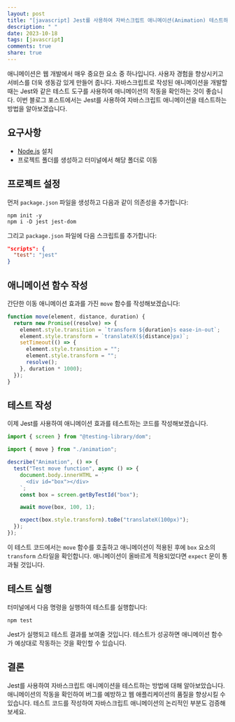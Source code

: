 ```yaml
---
layout: post
title: "[javascript] Jest를 사용하여 자바스크립트 애니메이션(Animation) 테스트하기"
description: " "
date: 2023-10-18
tags: [javascript]
comments: true
share: true
---
```


애니메이션은 웹 개발에서 매우 중요한 요소 중 하나입니다. 사용자 경험을 향상시키고 서비스를 더욱 생동감 있게 만들어 줍니다. 자바스크립트로 작성된 애니메이션을 개발할 때는 Jest와 같은 테스트 도구를 사용하여 애니메이션의 작동을 확인하는 것이 좋습니다. 이번 블로그 포스트에서는 Jest를 사용하여 자바스크립트 애니메이션을 테스트하는 방법을 알아보겠습니다.

## 요구사항
- [Node.js](https://nodejs.org) 설치
- 프로젝트 폴더를 생성하고 터미널에서 해당 폴더로 이동

## 프로젝트 설정

먼저 `package.json` 파일을 생성하고 다음과 같이 의존성을 추가합니다:

```shell
npm init -y
npm i -D jest jest-dom
```

그리고 `package.json` 파일에 다음 스크립트를 추가합니다:

```json
"scripts": {
  "test": "jest"
}
```

## 애니메이션 함수 작성

간단한 이동 애니메이션 효과를 가진 `move` 함수를 작성해보겠습니다:

```javascript
function move(element, distance, duration) {
  return new Promise((resolve) => {
    element.style.transition = `transform ${duration}s ease-in-out`;
    element.style.transform = `translateX(${distance}px)`;
    setTimeout(() => {
      element.style.transition = "";
      element.style.transform = "";
      resolve();
    }, duration * 1000);
  });
}
```

## 테스트 작성

이제 Jest를 사용하여 애니메이션 효과를 테스트하는 코드를 작성해보겠습니다.

```javascript
import { screen } from "@testing-library/dom";

import { move } from "./animation";

describe("Animation", () => {
  test("Test move function", async () => {
    document.body.innerHTML = `
      <div id="box"></div>
    `;
    const box = screen.getByTestId("box");

    await move(box, 100, 1);

    expect(box.style.transform).toBe("translateX(100px)");
  });
});
```

이 테스트 코드에서는 `move` 함수를 호출하고 애니메이션이 적용된 후에 `box` 요소의 `transform` 스타일을 확인합니다. 애니메이션이 올바르게 적용되었다면 `expect` 문이 통과될 것입니다.

## 테스트 실행

터미널에서 다음 명령을 실행하여 테스트를 실행합니다:

```shell
npm test
```

Jest가 실행되고 테스트 결과를 보여줄 것입니다. 테스트가 성공하면 애니메이션 함수가 예상대로 작동하는 것을 확인할 수 있습니다.

## 결론

Jest를 사용하여 자바스크립트 애니메이션을 테스트하는 방법에 대해 알아보았습니다. 애니메이션의 작동을 확인하여 버그를 예방하고 웹 애플리케이션의 품질을 향상시킬 수 있습니다. 테스트 코드를 작성하여 자바스크립트 애니메이션의 논리적인 부분도 검증해 보세요.